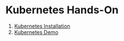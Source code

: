 # Kubernetes Hands-On

1. [Kubernetes Installation](/Kubernetes/K8s-Installation.md)
2. [Kubernetes Demo](/Kubernetes/K8S-demo.md)

